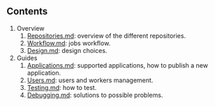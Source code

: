 ## Contents
1. Overview
   1. [Repositories.md](./1_overview/1_1_Repositories.md): overview of the different repositories.
   2. [Workflow.md](./1_overview/1_2_Workflow.md): jobs workflow.
   3. [Design.md](./1_overview/1_3_Design.md): design choices.
2. Guides
   1. [Applications.md](./2_guides/2_1_Applications.md): supported applications, how to publish a new application.
   2. [Users.md](./2_guides/2_2_Users.md): users and workers management.
   3. [Testing.md](./2_guides/2_3_Testing.md): how to test.
   4. [Debugging.md](./2_guides/2_4_Debugging.md): solutions to possible problems.
